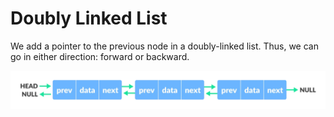 # Doubly Linked List

We add a pointer to the previous node in a doubly-linked list. Thus, we can go in either direction: forward or backward.

![Image](../_asset_/linked-list-1.webp)

